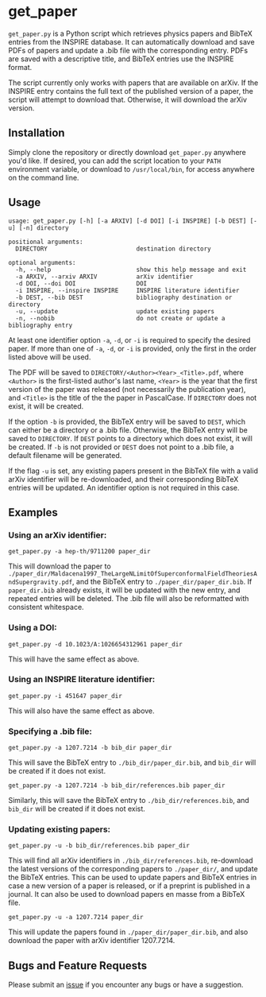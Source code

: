 # get_paper

`get_paper.py` is a Python script which retrieves physics papers and BibTeX entries from the INSPIRE database. It can automatically download and save PDFs of papers and update a .bib file with the corresponding entry. PDFs are saved with a descriptive title, and BibTeX entries use the INSPIRE format.

The script currently only works with papers that are available on arXiv. If the INSPIRE entry contains the full text of the published version of a paper, the script will attempt to download that. Otherwise, it will download the arXiv version.

## Installation
Simply clone the repository or directly download `get_paper.py` anywhere you'd like. If desired, you can add the script location to your `PATH` environment variable, or download to `/usr/local/bin`, for access anywhere on the command line.

## Usage
```
usage: get_paper.py [-h] [-a ARXIV] [-d DOI] [-i INSPIRE] [-b DEST] [-u] [-n] directory

positional arguments:
  DIRECTORY                         destination directory

optional arguments:
  -h, --help                        show this help message and exit
  -a ARXIV, --arxiv ARXIV           arXiv identifier
  -d DOI, --doi DOI                 DOI
  -i INSPIRE, --inspire INSPIRE     INSPIRE literature identifier
  -b DEST, --bib DEST               bibliography destination or directory
  -u, --update                      update existing papers
  -n, --nobib                       do not create or update a bibliography entry
```
At least one identifier option `-a`, `-d`, or `-i` is required to specify
the desired paper. If more than one of `-a`, `-d`, or `-i` is provided,
only the first in the order listed above will be used.

The PDF will be saved to `DIRECTORY/<Author><Year>_<Title>.pdf`,
where `<Author>` is the first-listed author's last name, `<Year>` is
the year that the first version of the paper was released (not
necessarily the publication year), and `<Title>` is the title of the
the paper in PascalCase. If `DIRECTORY` does not exist, it will be
created.

If the option `-b` is provided, the BibTeX entry will be saved to
`DEST`, which can either be a directory or a .bib file. Otherwise,
the BibTeX entry will be saved to `DIRECTORY`. If `DEST` points to
a directory which does not exist, it will be created. If `-b` is
not provided or `DEST` does not point to a .bib file, a default
filename will be generated.

If the flag `-u` is set, any existing papers present in the BibTeX
file with a valid arXiv identifier will be re-downloaded, and their
corresponding BibTeX entries will be updated. An identifier option
is not required in this case.

## Examples
### Using an arXiv identifier: 

`get_paper.py -a hep-th/9711200 paper_dir`

This will download the paper to `./paper_dir/Maldacena1997_TheLargeNLimitOfSuperconformalFieldTheoriesAndSupergravity.pdf`, and the BibTeX entry to `./paper_dir/paper_dir.bib`. If `paper_dir.bib` already exists, it will be updated with the new entry, and repeated entries will be deleted. The .bib file will also be reformatted with consistent whitespace.

### Using a DOI:

`get_paper.py -d 10.1023/A:1026654312961 paper_dir`

This will have the same effect as above.

### Using an INSPIRE literature identifier:

`get_paper.py -i 451647 paper_dir`

This will also have the same effect as above.

### Specifying a .bib file:

`get_paper.py -a 1207.7214 -b bib_dir paper_dir`

This will save the BibTeX entry to `./bib_dir/paper_dir.bib`, and `bib_dir` will be created if it does not exist.

`get_paper.py -a 1207.7214 -b bib_dir/references.bib paper_dir`

Similarly, this will save the BibTeX entry to `./bib_dir/references.bib`, and `bib_dir` will be created if it does not exist.

### Updating existing papers:

`get_paper.py -u -b bib_dir/references.bib paper_dir`

This will find all arXiv identifiers in `./bib_dir/references.bib`, re-download the latest versions of the corresponding papers to `./paper_dir/`, and update the BibTeX entries. This can be used to update papers and BibTeX entries in case a new version of a paper is released, or if a preprint is published in a journal. It can also be used to download papers en masse from a BibTeX file.

`get_paper.py -u -a 1207.7214 paper_dir`

This will update the papers found in `./paper_dir/paper_dir.bib`, and also download the paper with arXiv identifier 1207.7214.

## Bugs and Feature Requests
Please submit an [issue](https://github.com/mwbub/get_paper/issues) if you encounter any bugs or have a suggestion.
